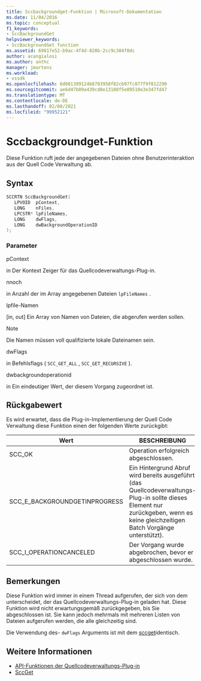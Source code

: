 ```yaml
---
title: Sccbackgroundget-Funktion | Microsoft-Dokumentation
ms.date: 11/04/2016
ms.topic: conceptual
f1_keywords:
- SccBackgroundGet
helpviewer_keywords:
- SccBackgroundGet function
ms.assetid: 69817e52-b9ac-4f4d-820b-2cc9c384f0dc
author: acangialosi
ms.author: anthc
manager: jmartens
ms.workload:
- vssdk
ms.openlocfilehash: 6d081389124b8703958f82cb97fc877f9f812290
ms.sourcegitcommit: ae6d47b09a439cd0e13180f5e89510e3e347fd47
ms.translationtype: MT
ms.contentlocale: de-DE
ms.lasthandoff: 02/08/2021
ms.locfileid: "99952121"
---
```

# <a name="sccbackgroundget-function"></a>Sccbackgroundget-Funktion
Diese Funktion ruft jede der angegebenen Dateien ohne Benutzerinteraktion aus der Quell Code Verwaltung ab.

## <a name="syntax"></a>Syntax

```cpp
SCCRTN SccBackgroundGet(
   LPVOID  pContext,
   LONG    nFiles,
   LPCSTR* lpFileNames,
   LONG    dwFlags,
   LONG    dwBackgroundOperationID
);
```

### <a name="parameters"></a>Parameter
 pContext

in Der Kontext Zeiger für das Quellcodeverwaltungs-Plug-in.

 nnoch

in Anzahl der im Array angegebenen Dateien `lpFileNames` .

 lpfile-Namen

[in, out] Ein Array von Namen von Dateien, die abgerufen werden sollen.

> [!NOTE]
> Die Namen müssen voll qualifizierte lokale Dateinamen sein.

 dwFlags

in Befehlsflags ( `SCC_GET_ALL` , `SCC_GET_RECURSIVE` ).

 dwbackgroundoperationid

in Ein eindeutiger Wert, der diesem Vorgang zugeordnet ist.

## <a name="return-value"></a>Rückgabewert
 Es wird erwartet, dass die Plug-in-Implementierung der Quell Code Verwaltung diese Funktion einen der folgenden Werte zurückgibt:

|Wert|BESCHREIBUNG|
|-----------|-----------------|
|SCC_OK|Operation erfolgreich abgeschlossen.|
|SCC_E_BACKGROUNDGETINPROGRESS|Ein Hintergrund Abruf wird bereits ausgeführt (das Quellcodeverwaltungs-Plug-in sollte dieses Element nur zurückgeben, wenn es keine gleichzeitigen Batch Vorgänge unterstützt).|
|SCC_I_OPERATIONCANCELED|Der Vorgang wurde abgebrochen, bevor er abgeschlossen wurde.|

## <a name="remarks"></a>Bemerkungen
 Diese Funktion wird immer in einem Thread aufgerufen, der sich von dem unterscheidet, der das Quellcodeverwaltungs-Plug-in geladen hat. Diese Funktion wird nicht erwartungsgemäß zurückgegeben, bis Sie abgeschlossen ist. Sie kann jedoch mehrmals mit mehreren Listen von Dateien aufgerufen werden, die alle gleichzeitig sind.

 Die Verwendung des- `dwFlags` Arguments ist mit dem [sccget](../extensibility/sccget-function.md)identisch.

## <a name="see-also"></a>Weitere Informationen
- [API-Funktionen der Quellcodeverwaltungs-Plug-in](../extensibility/source-control-plug-in-api-functions.md)
- [SccGet](../extensibility/sccget-function.md)
